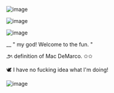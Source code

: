 ![image](https://github.com/user-attachments/assets/d2374e55-6e35-4e39-b3a1-9aa22bd591cb)



![image](https://github.com/user-attachments/assets/35ccf6bc-1123-4dd0-b182-795d345ac906)



![image](https://github.com/user-attachments/assets/6ba48bea-8a0b-4b28-a91b-cd29b0714edd)


__ " my god! Welcome to the fun. "

౨ৎ definition of Mac DeMarco. ✩✩

🕊️ I have no fucking idea what I'm doing!



![image](https://github.com/user-attachments/assets/d2374e55-6e35-4e39-b3a1-9aa22bd591cb)
